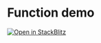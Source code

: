 # Function demo

[![Open in StackBlitz](https://developer.stackblitz.com/img/open_in_stackblitz.svg)](https://stackblitz.com/fork/github/mejik-dev/sc-demo-function)
